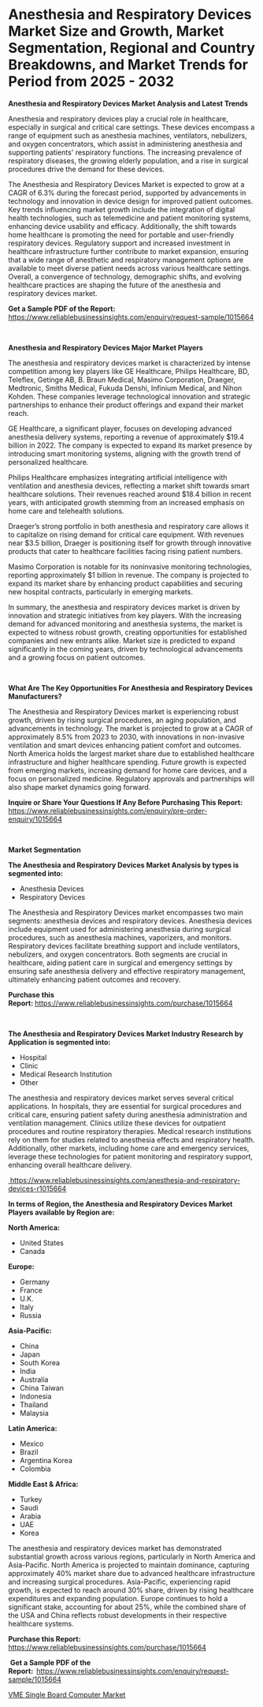 <p><h1>Anesthesia and Respiratory Devices Market Size and Growth, Market Segmentation, Regional and Country Breakdowns, and Market Trends for Period from 2025 -  2032</h1></p><p><strong>Anesthesia and Respiratory Devices Market Analysis and Latest Trends</strong></p>
<p><p>Anesthesia and respiratory devices play a crucial role in healthcare, especially in surgical and critical care settings. These devices encompass a range of equipment such as anesthesia machines, ventilators, nebulizers, and oxygen concentrators, which assist in administering anesthesia and supporting patients' respiratory functions. The increasing prevalence of respiratory diseases, the growing elderly population, and a rise in surgical procedures drive the demand for these devices.</p><p>The Anesthesia and Respiratory Devices Market is expected to grow at a CAGR of 6.3% during the forecast period, supported by advancements in technology and innovation in device design for improved patient outcomes. Key trends influencing market growth include the integration of digital health technologies, such as telemedicine and patient monitoring systems, enhancing device usability and efficacy. Additionally, the shift towards home healthcare is promoting the need for portable and user-friendly respiratory devices. Regulatory support and increased investment in healthcare infrastructure further contribute to market expansion, ensuring that a wide range of anesthetic and respiratory management options are available to meet diverse patient needs across various healthcare settings. Overall, a convergence of technology, demographic shifts, and evolving healthcare practices are shaping the future of the anesthesia and respiratory devices market.</p></p>
<p><strong>Get a Sample PDF of the Report:&nbsp;</strong> <a href="https://www.reliablebusinessinsights.com/enquiry/request-sample/1015664?utm_campaign=1581&utm_medium=2&utm_source=Github&utm_content=ia&utm_term=28032025&utm_id=anesthesia-and-respiratory-devices">https://www.reliablebusinessinsights.com/enquiry/request-sample/1015664</a></p>
<p>&nbsp;</p>
<p><strong>Anesthesia and Respiratory Devices Major Market Players</strong></p>
<p><p>The anesthesia and respiratory devices market is characterized by intense competition among key players like GE Healthcare, Philips Healthcare, BD, Teleflex, Getinge AB, B. Braun Medical, Masimo Corporation, Draeger, Medtronic, Smiths Medical, Fukuda Denshi, Infinium Medical, and Nihon Kohden. These companies leverage technological innovation and strategic partnerships to enhance their product offerings and expand their market reach.</p><p>GE Healthcare, a significant player, focuses on developing advanced anesthesia delivery systems, reporting a revenue of approximately $19.4 billion in 2022. The company is expected to expand its market presence by introducing smart monitoring systems, aligning with the growth trend of personalized healthcare.</p><p>Philips Healthcare emphasizes integrating artificial intelligence with ventilation and anesthesia devices, reflecting a market shift towards smart healthcare solutions. Their revenues reached around $18.4 billion in recent years, with anticipated growth stemming from an increased emphasis on home care and telehealth solutions.</p><p>Draeger’s strong portfolio in both anesthesia and respiratory care allows it to capitalize on rising demand for critical care equipment. With revenues near $3.5 billion, Draeger is positioning itself for growth through innovative products that cater to healthcare facilities facing rising patient numbers.</p><p>Masimo Corporation is notable for its noninvasive monitoring technologies, reporting approximately $1 billion in revenue. The company is projected to expand its market share by enhancing product capabilities and securing new hospital contracts, particularly in emerging markets.</p><p>In summary, the anesthesia and respiratory devices market is driven by innovation and strategic initiatives from key players. With the increasing demand for advanced monitoring and anesthesia systems, the market is expected to witness robust growth, creating opportunities for established companies and new entrants alike. Market size is predicted to expand significantly in the coming years, driven by technological advancements and a growing focus on patient outcomes.</p></p>
<p>&nbsp;</p>
<p><strong>What Are The Key Opportunities For Anesthesia and Respiratory Devices Manufacturers?</strong></p>
<p><p>The Anesthesia and Respiratory Devices market is experiencing robust growth, driven by rising surgical procedures, an aging population, and advancements in technology. The market is projected to grow at a CAGR of approximately 8.5% from 2023 to 2030, with innovations in non-invasive ventilation and smart devices enhancing patient comfort and outcomes. North America holds the largest market share due to established healthcare infrastructure and higher healthcare spending. Future growth is expected from emerging markets, increasing demand for home care devices, and a focus on personalized medicine. Regulatory approvals and partnerships will also shape market dynamics going forward.</p></p>
<p><strong>Inquire or Share Your Questions If Any Before Purchasing This Report:</strong> <a href="https://www.reliablebusinessinsights.com/enquiry/pre-order-enquiry/1015664?utm_campaign=1581&utm_medium=2&utm_source=Github&utm_content=ia&utm_term=28032025&utm_id=anesthesia-and-respiratory-devices">https://www.reliablebusinessinsights.com/enquiry/pre-order-enquiry/1015664</a></p>
<p>&nbsp;</p>
<p><strong>Market Segmentation</strong></p>
<p><strong>The Anesthesia and Respiratory Devices Market Analysis by types is segmented into:</strong></p>
<p><ul><li>Anesthesia Devices</li><li>Respiratory Devices</li></ul></p>
<p><p>The Anesthesia and Respiratory Devices market encompasses two main segments: anesthesia devices and respiratory devices. Anesthesia devices include equipment used for administering anesthesia during surgical procedures, such as anesthesia machines, vaporizers, and monitors. Respiratory devices facilitate breathing support and include ventilators, nebulizers, and oxygen concentrators. Both segments are crucial in healthcare, aiding patient care in surgical and emergency settings by ensuring safe anesthesia delivery and effective respiratory management, ultimately enhancing patient outcomes and recovery.</p></p>
<p><strong>Purchase this Report:&nbsp;</strong><a href="https://www.reliablebusinessinsights.com/purchase/1015664?utm_campaign=1581&utm_medium=2&utm_source=Github&utm_content=ia&utm_term=28032025&utm_id=anesthesia-and-respiratory-devices">https://www.reliablebusinessinsights.com/purchase/1015664</a></p>
<p>&nbsp;</p>
<p><strong>The Anesthesia and Respiratory Devices Market Industry Research by Application is segmented into:</strong></p>
<p><ul><li>Hospital</li><li>Clinic</li><li>Medical Research Institution</li><li>Other</li></ul></p>
<p><p>The anesthesia and respiratory devices market serves several critical applications. In hospitals, they are essential for surgical procedures and critical care, ensuring patient safety during anesthesia administration and ventilation management. Clinics utilize these devices for outpatient procedures and routine respiratory therapies. Medical research institutions rely on them for studies related to anesthesia effects and respiratory health. Additionally, other markets, including home care and emergency services, leverage these technologies for patient monitoring and respiratory support, enhancing overall healthcare delivery.</p></p>
<p><a href="https://www.reliablebusinessinsights.com/anesthesia-and-respiratory-devices-r1015664?utm_campaign=1581&utm_medium=2&utm_source=Github&utm_content=ia&utm_term=28032025&utm_id=anesthesia-and-respiratory-devices">&nbsp;https://www.reliablebusinessinsights.com/anesthesia-and-respiratory-devices-r1015664</a></p>
<p><strong>In terms of Region, the Anesthesia and Respiratory Devices Market Players available by Region are:</strong></p>
<p>
    <p> <strong> North America: </strong>
        <ul>
            <li>United States</li>
            <li>Canada</li>
        </ul>
        </p> 
    <p> <strong> Europe: </strong>
        <ul>
            <li>Germany</li>
            <li>France</li>
            <li>U.K.</li>
            <li>Italy</li>
            <li>Russia</li>
        </ul>
        </p> 
    <p> <strong> Asia-Pacific: </strong>
        <ul>
            <li>China</li>
            <li>Japan</li>
            <li>South Korea</li>
            <li>India</li>
            <li>Australia</li>
            <li>China Taiwan</li>
            <li>Indonesia</li>
            <li>Thailand</li>
            <li>Malaysia</li>
        </ul>
        </p> 
    <p> <strong> Latin America: </strong>
        <ul>
            <li>Mexico</li>
            <li>Brazil</li>
            <li>Argentina Korea</li>
            <li>Colombia</li>
        </ul>
        </p> 
    <p> <strong> Middle East & Africa: </strong>
        <ul>
            <li>Turkey</li>
            <li>Saudi</li>
            <li>Arabia</li>
            <li>UAE</li>
            <li>Korea</li>
        </ul>
    </p>
    </p>
<p><p>The anesthesia and respiratory devices market has demonstrated substantial growth across various regions, particularly in North America and Asia-Pacific. North America is projected to maintain dominance, capturing approximately 40% market share due to advanced healthcare infrastructure and increasing surgical procedures. Asia-Pacific, experiencing rapid growth, is expected to reach around 30% share, driven by rising healthcare expenditures and expanding population. Europe continues to hold a significant stake, accounting for about 25%, while the combined share of the USA and China reflects robust developments in their respective healthcare systems.</p></p>
<p><strong>Purchase this Report: </strong><a href="https://www.reliablebusinessinsights.com/purchase/1015664?utm_campaign=1581&utm_medium=2&utm_source=Github&utm_content=ia&utm_term=28032025&utm_id=anesthesia-and-respiratory-devices">https://www.reliablebusinessinsights.com/purchase/1015664</a></p>
<p>&nbsp;<strong>Get a Sample PDF of the Report:&nbsp;&nbsp;</strong><a href="https://www.reliablebusinessinsights.com/enquiry/request-sample/1015664?utm_campaign=1581&utm_medium=2&utm_source=Github&utm_content=ia&utm_term=28032025&utm_id=anesthesia-and-respiratory-devices">https://www.reliablebusinessinsights.com/enquiry/request-sample/1015664</a></p>
<p><strong></strong></p>
<p><p><a href="https://github.com/willjis/Market-Research-Report-List-1/blob/main/vme-single-board-computer-market.md?utm_campaign=1581&utm_medium=2&utm_source=Github&utm_content=ia&utm_term=28032025&utm_id=anesthesia-and-respiratory-devices">VME Single Board Computer Market</a></p></p>